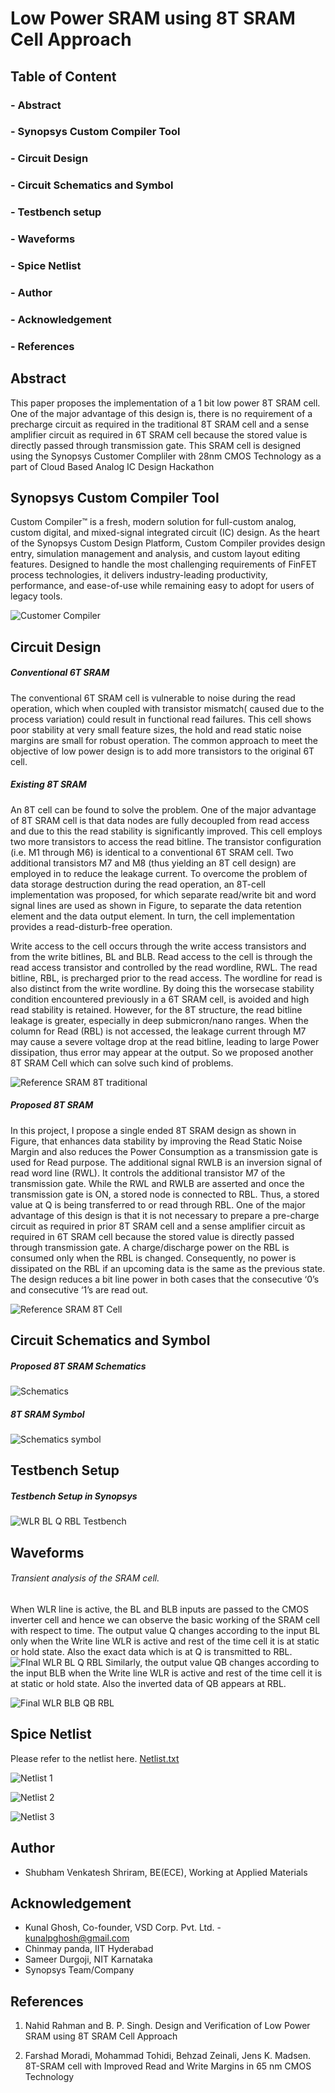 
# Low Power SRAM using 8T SRAM Cell Approach 





## Table of Content

### - Abstract

### - Synopsys Custom Compiler Tool

### - Circuit Design

### - Circuit Schematics and Symbol

### - Testbench setup

### - Waveforms

### - Spice Netlist

### - Author

### - Acknowledgement

### - References




## Abstract

This paper proposes the implementation of a 1 bit low power 8T SRAM cell. One of the major advantage of this design is, there is no requirement of a precharge circuit as required in the traditional 8T SRAM cell and a sense amplifier circuit as required in 6T SRAM cell because the stored value is directly passed through transmission gate. This SRAM cell is designed using the Synopsys Customer Compliler with 28nm CMOS Technology as a part of Cloud Based Analog IC Design Hackathon

## Synopsys Custom Compiler Tool

Custom Compiler™ is a fresh, modern solution for full-custom analog, custom digital, and mixed-signal integrated circuit (IC) design. As the heart of the Synopsys Custom Design Platform, Custom Compiler provides design entry, simulation management and analysis, and custom layout editing features. Designed to handle the most challenging requirements of FinFET process technologies, it delivers industry-leading productivity, performance, and ease-of-use while remaining easy to adopt for users of legacy tools.

![Customer Compiler](https://user-images.githubusercontent.com/100414911/155836981-66449787-d7a3-4794-84f2-b5f18002354b.gif)



## Circuit Design

##### Conventional 6T SRAM
The conventional 6T SRAM cell is vulnerable to noise during the read operation,
which when coupled with transistor mismatch( caused due to
the process variation) could result in functional read failures.
This cell shows poor stability at very small feature sizes, the
hold and read static noise margins are small for robust
operation.  The common approach to meet the
objective of low power design is to add more transistors to the
original 6T cell. 

##### Existing 8T SRAM
An 8T cell can be found to solve the problem.
One of the major advantage of 8T SRAM cell is that data nodes are fully decoupled from read access and due to this the
read stability is significantly improved. This cell employs two more transistors to access the read
bitline. The transistor configuration (i.e. M1 through M6) is
identical to a conventional 6T SRAM cell. Two additional
transistors M7 and M8 (thus yielding an 8T cell design) are
employed in to reduce the leakage current.
To overcome the problem of data storage destruction during
the read operation, an 8T-cell implementation was proposed, for which separate read/write bit and word signal lines
are used as shown in Figure, to separate the data retention
element and the data output element. In turn, the cell
implementation provides a read-disturb-free operation.

Write access to the cell occurs through the write access
transistors and from the write bitlines, BL and BLB. Read
access to the cell is through the read access transistor and
controlled by the read wordline, RWL. The read bitline, RBL,
is precharged prior to the read access. The wordline for read is
also distinct from the write wordline. By doing this the worsecase stability condition encountered previously in a 6T SRAM
cell, is avoided and high read stability is retained.
However, for the 8T structure, the read bitline leakage is
greater, especially in deep submicron/nano ranges. When the
column for Read (RBL) is not accessed, the leakage current
through M7 may cause a severe voltage drop at the read
bitline, leading to large Power dissipation, thus error may
appear at the output. So we proposed another 8T SRAM Cell
which can solve such kind of problems. 

![Reference SRAM 8T traditional](https://user-images.githubusercontent.com/100414911/155842124-4ab1b5f4-fa35-458d-bd45-391e763c3e9f.GIF)


##### Proposed 8T SRAM

In this project, I propose a single ended 8T SRAM design as
shown in Figure, that enhances data stability by improving the
Read Static Noise Margin and also reduces the Power
Consumption as a transmission gate is used for
Read purpose. The additional signal RWLB is an inversion
signal of read word line (RWL). It controls the additional
transistor M7 of the transmission gate. While the RWL and
RWLB are asserted and once the transmission gate is ON, a
stored node is connected to RBL. Thus, a stored value at Q is
being transferred to or read through RBL. One of the major
advantage of this design is that it is not necessary to prepare a
pre-charge circuit as required in prior 8T SRAM cell and a
sense amplifier circuit as required in 6T SRAM cell because
the stored value is directly passed through transmission gate.
A charge/discharge power on the RBL is consumed only when
the RBL is changed. Consequently, no power is dissipated on
the RBL if an upcoming data is the same as the previous state.
The design reduces a bit line power in both cases that the
consecutive ‘0’s and consecutive ‘1’s are read out.

![Reference SRAM 8T Cell](https://user-images.githubusercontent.com/100414911/155839648-db92888c-6a97-45bd-aa28-784edc5f4bc2.gif)


## Circuit Schematics and Symbol

##### Proposed 8T SRAM Schematics 
![Schematics](https://user-images.githubusercontent.com/100414911/155837802-caf58183-4f64-45d7-94bb-ebb59d049913.GIF)


##### 8T SRAM Symbol 
![Schematics symbol](https://user-images.githubusercontent.com/100414911/155837836-88685e9e-78d4-456a-904e-6d60e34e1723.GIF)

## Testbench Setup 

##### Testbench Setup in Synopsys

![WLR BL Q RBL Testbench](https://user-images.githubusercontent.com/100414911/155837740-15a0e1ce-9e66-443b-a2cc-043f549ff3e5.GIF)

## Waveforms 

###### Transient analysis of the SRAM cell.
When WLR line is active, the BL and BLB inputs are passed to the CMOS inverter cell and hence we can observe the basic working of the SRAM cell with respect to time. The output value Q changes according to the input BL only when the Write line WLR is active and rest of the time cell it is at static or hold state. Also the exact data which is at Q is transmitted to RBL.
![FInal WLR BL Q RBL](https://user-images.githubusercontent.com/100414911/155843114-800285b4-8dd5-4d8f-b2d5-651145d70729.gif)
Similarly, the output value QB changes according to the input BLB when the Write line WLR is active and rest of the time cell it is at static or hold state. Also the inverted data of QB appears at RBL.

![Final WLR BLB QB RBL ](https://user-images.githubusercontent.com/100414911/155843306-ff23469d-c903-47e5-83ec-8f2693b017de.gif)


## Spice Netlist 
Please refer to the netlist here. [Netlist.txt](https://github.com/ShubhamShriram/SRAM_8T/files/8146363/Netlist.txt)


![Netlist 1](https://user-images.githubusercontent.com/100414911/155839261-98a37259-d984-4217-8129-d33e63187512.GIF)

![Netlist 2](https://user-images.githubusercontent.com/100414911/155839264-16556b50-7eec-4b55-be05-9cffe215a66e.GIF)

![Netlist 3](https://user-images.githubusercontent.com/100414911/155839267-a134fa9a-2f50-445a-adf9-59c97366b50a.GIF)

## Author 

- Shubham Venkatesh Shriram, BE(ECE), Working at Applied Materials

## Acknowledgement


- Kunal Ghosh, Co-founder, VSD Corp. Pvt. Ltd. - kunalpghosh@gmail.com
- Chinmay panda, IIT Hyderabad
- Sameer Durgoji, NIT Karnataka
- Synopsys Team/Company
## References

1. Nahid Rahman and B. P. Singh. Design and Verification of Low Power SRAM using 8T SRAM Cell Approach

2. Farshad Moradi, Mohammad Tohidi, Behzad Zeinali, Jens K. Madsen. 8T-SRAM cell with Improved Read and Write Margins in 65 nm CMOS Technology

